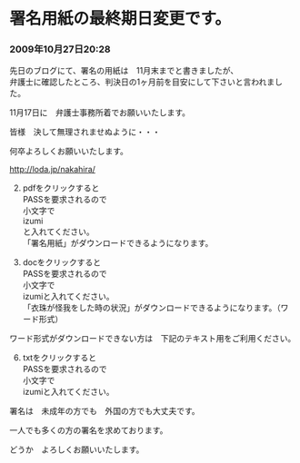 # 署名用紙の最終期日変更です。
### 2009年10月27日20:28

先日のブログにて、署名の用紙は　11月末までと書きましたが、  
弁護士に確認したところ、判決日の1ヶ月前を目安にして下さいと言われました。

11月17日に　弁護士事務所着でお願いいたします。


皆様　決して無理されませぬように・・・

何卒よろしくお願いいたします。


http://loda.jp/nakahira/


2. pdfをクリックすると  
PASSを要求されるので  
小文字で  
izumi  
と入れてください。  
「署名用紙」がダウンロードできるようになります。

3. docをクリックすると  
PASSを要求されるので  
小文字で  
izumiと入れてください。  
「衣珠が怪我をした時の状況」がダウンロードできるようになります。（ワード形式）

ワード形式がダウンロードできない方は　下記のテキスト用をご利用ください。

6. txtをクリックすると  
PASSを要求されるので  
小文字で  
izumiと入れてください。




署名は　未成年の方でも　外国の方でも大丈夫です。

一人でも多くの方の署名を求めております。

どうか　よろしくお願いいたします。

